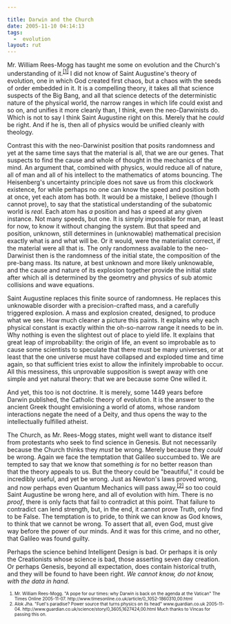 ```yaml
---

title: Darwin and the Church
date: 2005-11-10 04:14:13
tags:
  -  evolution
layout: rut
---
```


<p>Mr. William Rees-Mogg has taught me some on evolution and the Church's understanding of it.<sup><a href="http://www.timesonline.co.uk/article/0,,1052-1860310,00.html" title="A pope for our times: why Darwin is back on the agenda at the Vatican">[1]</a></sup> I did not know of Saint Augustine's theory of evolution, one in which God created first chaos, but a chaos with the seeds of order embedded in it.  It is a compelling theory, it takes all that science suspects of the Big Bang, and all that science detects of the deterministic nature of the physical world, the narrow ranges in which life could exist and so on, and unifies it more cleanly than, I think, even the neo-Darwinists do.  Which is not to say I think Saint Augustine right on this.  Merely that he <em>could</em> be right.  And if he is, then all of physics would be unified cleanly with theology.</p>  <p>Contrast this with the neo-Darwinist position that posits randomness and yet at the same time says that the material is all, that we are our genes.  That suspects to find the cause and whole of thought in the mechanics of the mind.  An argument that, combined with physics, would reduce all of nature, all of man and all of his intellect to the mathematics of atoms bouncing.  The Heisenberg's uncertainty principle does not save us from this clockwork existence, for while perhaps no one can know the speed and position both at once, yet each atom has both.  It would be a mistake, I believe (though I cannot prove), to say that the statistical understanding of the subatomic world is <em>real</em>.  Each atom has <em>a </em>position and has <em>a</em> speed at any given instance. Not many speeds, but one.  It is simply impossible for man, at least for now, to know it without changing the system.  But that speed and position, unknown, still determines in (unknowable) mathematical precision exactly what is and what will be.  Or it would, were the materialist correct, if the material were all that is.  The only randomness available to the neo-Darwinist then is the randomness of the initial state, the composition of the pre-bang mass.  Its nature, at best unknown and more likely unknowable, and the cause and nature of its explosion together provide the initial state after which all is determined by the geometry and physics of sub atomic collisions and wave equations.</p>  <p>Saint Augustine replaces this finite source of randomness. He replaces this unknowable disorder with a precision-crafted mass, and a carefully triggered explosion.  A mass and explosion created, designed, to produce what we see.  How much cleaner a picture this paints.  It explains why each physical constant is exactly within the oh-so-narrow range it needs to be in.  Why nothing is even the slightest out of place to yield life.  It explains that great leap of improbability: the origin of life, an event so improbable as to cause some scientists to speculate that there must be many universes, or at least that the one universe must have collapsed and exploded time and time again, so that sufficient tries exist to allow the infinitely improbable to occur.  All this messiness, this unprovable supposition is swept away with one simple and yet natural theory: that we are because some One willed it.</p>  <p>And yet, this too is not doctrine.  It is merely, some 1449 years before Darwin published, the Catholic theory of evolution. It is the answer to the ancient Greek thought envisioning a world of atoms, whose random interactions negate the need of a Deity, and thus opens the way to the intellectually fulfilled atheist.</p>  <p>The Church, as Mr. Rees-Mogg states, might well want to distance itself from protestants who seek to find science in Genesis.  But not necessarily because the Church thinks they <em>must</em> be wrong. Merely because they <em>could</em> be wrong.  Again we face the temptation that Galileo succumbed to.  We are tempted to say that we know that something <em>is</em> for no better reason than that the theory appeals to us.  But the theory could be "beautiful," it could be incredibly useful, and yet be wrong.  Just as Newton's laws proved wrong, and now perhaps even Quantum Mechanics will pass away,<sup><a href="http://www.guardian.co.uk/science/story/0,3605,1627424,00.html" title="Fuel's paradise? Power source that turns physics on its head">[2]</a></sup> so too could Saint Augustine be wrong here, and all of evolution with him.  There is no <em>proof</em>, there is only facts that fail to contradict at this point.  That failure to contradict can lend strength, but, in the end, it cannot prove Truth, only find to be False.  The temptation is to pride, to think we can know as God knows, to think that we cannot be wrong.  To assert that all, even God, must give way before the power of our minds.  And it was for this crime, and no other, that Galileo was found guilty.</p>  <p>Perhaps the science behind Intelligent Design is bad.  Or perhaps it is only the Creationists whose science is bad, those asserting seven day creation.  Or perhaps Genesis, beyond all expectation, does contain historical truth, and they will be found to have been right. <em>We cannot know, do not know, with the data in hand.</em></p>  <font size="-2"><ol><li> Mr. William Rees-Mogg. "A pope for our times: why Darwin is back on the agenda at the Vatican" The Times Online 2005-11-07. http://www.timesonline.co.uk/article/0,,1052-1860310,00.html</li> <li>Alok Jha.  "Fuel's paradise? Power source that turns physics on its head" www.guardian.co.uk 2005-11-04. http://www.guardian.co.uk/science/story/0,3605,1627424,00.html Much thanks to Vincas for passing this on.  </li></ol></font>

